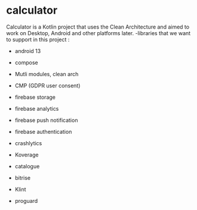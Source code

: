 # calculator
Calculator is a Kotlin project that uses the Clean Architecture and aimed to work on Desktop, Android and other platforms later. 
-libraries that we want to support in this project :
* android 13
* compose
* Mutli modules, clean arch

* CMP (GDPR user consent)
* firebase storage
* firebase analytics
* firebase push notification
* firebase authentication

* crashlytics 
* Koverage
* catalogue
* bitrise
* Klint
* proguard
